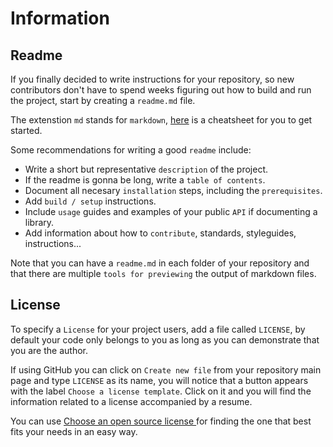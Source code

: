 # Information

## Readme

If you finally decided to write instructions for your repository, so new contributors don't have to spend weeks figuring out how to build and run the project, start by creating a `readme.md` file.

The extenstion `md` stands for `markdown`, [here](https://guides.github.com/pdfs/markdown-cheatsheet-online.pdf) is a cheatsheet for you to get started.

Some recommendations for writing a good `readme` include:

* Write a short but representative `description` of the project.
* If the readme is gonna be long, write a `table of contents`.
* Document all necesary `installation` steps, including the `prerequisites`.
* Add `build / setup` instructions.
* Include `usage` guides and examples of your public `API` if documenting a library.
* Add information about how to `contribute`, standards, styleguides, instructions...

Note that you can have a `readme.md` in each folder of your repository and that there are multiple `tools for previewing` the output of markdown files.

## License

To specify a `License` for your project users, add a file called `LICENSE`, by default your code only belongs to you as long as you can demonstrate that you are the author.

If using GitHub you can click on `Create new file` from your repository main page and type `LICENSE` as its name, you will notice that a button appears with the label `Choose a license template`. Click on it and you will find the information related to a license accompanied by a resume.

You can use [Choose an open source license
](https://choosealicense.com/) for finding the one that best fits your needs in an easy way.
